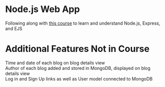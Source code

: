﻿# Node.js Web App
Following along with [this course](https://www.youtube.com/playlist?list=PL4cUxeGkcC9jsz4LDYc6kv3ymONOKxwBU) to learn and understand Node.js, Express, and EJS

# Additional Features Not in Course 
Time and date of each blog on blog details view  
Author of each blog added and stored in MongoDB, displayed on blog details view  
Log in and Sign Up links as well as User model connected to MongoDB  
